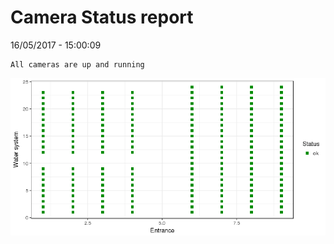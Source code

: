 Camera Status report
================
16/05/2017 - 15:00:09

    All cameras are up and running

![](camreport_files/figure-markdown_github/unnamed-chunk-2-1.png)
